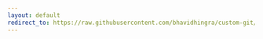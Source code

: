 ```yaml
---
layout: default
redirect_to: https://raw.githubusercontent.com/bhavidhingra/custom-git/git_add/try
---
```

